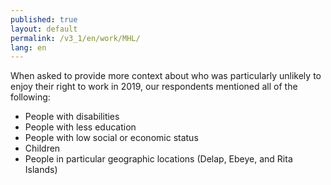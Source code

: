 ```yaml
---
published: true
layout: default
permalink: /v3_1/en/work/MHL/
lang: en
---
```

When asked to provide more context about who was particularly unlikely to enjoy their right to work in 2019, our respondents mentioned all of the following: 

- People with disabilities 
- People with less education 
- People with low social or economic status 
- Children 
- People in particular geographic locations (Delap, Ebeye, and Rita Islands)
